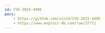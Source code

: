 ```yaml
---
id: CVE-2015-4495
pocs:
    - https://github.com/vincd/CVE-2015-4495
    - https://www.exploit-db.com/raw/37772
---
```

